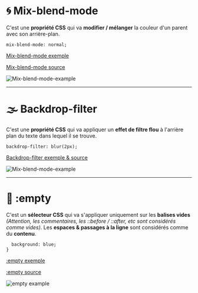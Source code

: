 # 🌀 Mix-blend-mode
C'est une **propriété CSS** qui va **modifier / mélanger** la couleur d'un parent avec son arrière-plan.

```mix-blend-mode: normal;```

[Mix-blend-mode exemple](https://css-tricks.com/almanac/properties/m/mix-blend-mode/)

[Mix-blend-mode source](https://developer.mozilla.org/fr/docs/Web/CSS/mix-blend-mode)

![Mix-blend-mode-example](https://github.com/iloche/MarkDown/assets/112648454/eaad20ec-4100-410c-987f-a9ef63ea955c)

---
# 🌫️ Backdrop-filter
C'est une **propriété CSS** qui va appliquer un **effet de filtre flou** à l'arrière plan du texte dans lequel il se trouve.

```backdrop-filter: blur(2px);```

[Backdrop-filter exemple & source](https://css-tricks.com/almanac/properties/b/backdrop-filter/)

![Mix-blend-mode-example](https://github.com/iloche/MarkDown/assets/112648454/c552c8de-e296-4830-8b48-4610795c8232)

---
# 👻 :empty
C'est un **sélecteur CSS** qui va s'appliquer uniquement sur les **balises vides** *(Attention, les commentaires, les ::before / ::after, etc sont considérés comme vides)*. Les **espaces & passages à la ligne** sont considérés comme du **contenu**.

```.box:empty {
  background: blue;
}
```

[:empty exemple](https://css-tricks.com/almanac/selectors/e/empty/)

[:empty source](https://developer.mozilla.org/fr/docs/Web/CSS/:empty)

![empty example](https://github.com/iloche/MarkDown/assets/112648454/10eed2f1-c0b4-45ae-a29a-190625e05b3d)
